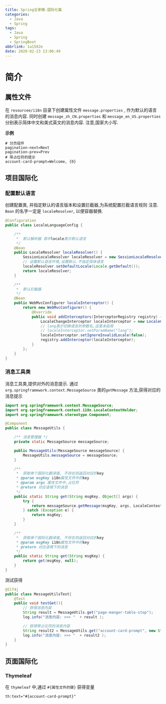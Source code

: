 ```yaml
---
title: Spring全家桶-国际化篇
categories:
  - Java
  - Spring
tags:
  - Java
  - Spring
  - SpringBoot
abbrlink: 1a1582e
date: 2020-02-23 13:06:49
---
```


# 简介

## 属性文件

在 `resourcee/i18n` 目录下创建属性文件 `message.properties` , 作为默认的语言的消息内容.
同时创建 `message_zh_CN.properties` 和 `message_en_US.properties` 分别表示简体中文和美式英文的消息内容. 注意,国家大小写.

**示例**

```properties
# 分页组件
pagination-next=Next
pagination-prev=Prev
# 带占位符的提示
account-card-prompt=Welcome, {0}
```



## 项目国际化

### 配置默认语言

创建配置类, 并指定默认的语言版本和设置拦截器,为系统配置拦截语言规则
注意. `Bean` 的名字一定是 `localeResolver`, 以便容器替换.

```java
@Configuration
public class LocaleLanguageConfig {

    /**
     *  默认解析器 其中locale表示默认语言
     */
    @Bean
    public LocaleResolver localeResolver() {
        SessionLocaleResolver localeResolver = new SessionLocaleResolver();
        // 设置默认语言环境,设置默认.不指定具体语言
        localeResolver.setDefaultLocale(Locale.getDefault());
        return localeResolver;
    }

    /**
     *  默认拦截器
     */
    @Bean
    public WebMvcConfigurer localeInterceptor() {
        return new WebMvcConfigurer() {
            @Override
            public void addInterceptors(InterceptorRegistry registry) {
                LocaleChangeInterceptor localeInterceptor = new LocaleChangeInterceptor();
                // lang表示切换语言的参数名,这里未启用
                // localeInterceptor.setParamName("lang");
                localeInterceptor.setIgnoreInvalidLocale(false);
                registry.addInterceptor(localeInterceptor);
            }
        };
    }
}
```

### 消息工具类

消息工具类,提供对外的消息提示.
通过 `org.springframework.context.MessageSource` 类的`getMessage` 方法,获得对应的消息提示

```java
import org.springframework.context.MessageSource;
import org.springframework.context.i18n.LocaleContextHolder;
import org.springframework.stereotype.Component;

@Component
public class MessageUtils {

    /** 消息管理器 */
    private static MessageSource messageSource;

    public MessageUtils(MessageSource messageSource) {
        MessageUtils.messageSource = messageSource;
    }

    /**
     *  获取单个国际化翻译值, 不存在则返回对应的key
     * @param msgKey i18n属性文件中的key
     * @param args 属性文件中,占位符
     * @return 对应语境下的消息
     */
    public static String get(String msgKey, Object[] args) {
        try {
            return messageSource.getMessage(msgKey, args, LocaleContextHolder.getLocale());
        } catch (Exception e) {
            return msgKey;
        }
    }

    /**
     *  获取单个国际化翻译值, 不存在则返回对应的key
     * @param msgKey i18n属性文件中的key
     * @return 对应语境下的消息
     */
    public static String get(String msgKey) {
        return get(msgKey, null);
    }
}
```



测试获得

```java
@Slf4j
public class MessageUtilsTest{
    @Test
    public void testGet(){
        // 获得消息内容
        String result = MessageUtils.get("page-manger-table-stop");
        log.info("消息内容: >>> "  + result );

        // 获得带占位符的消息内容
        String result2 = MessageUtils.get("account-card-prompt", new String[] {"囧囧"});
        log.info("消息内容: >>> "  + result2 );
    }
}
```



## 页面国际化

### Thymeleaf

在 `thymeleaf` 中,通过 `#{属性文件的键}` 获得变量

`th:text="#{account-card-prompt}"`